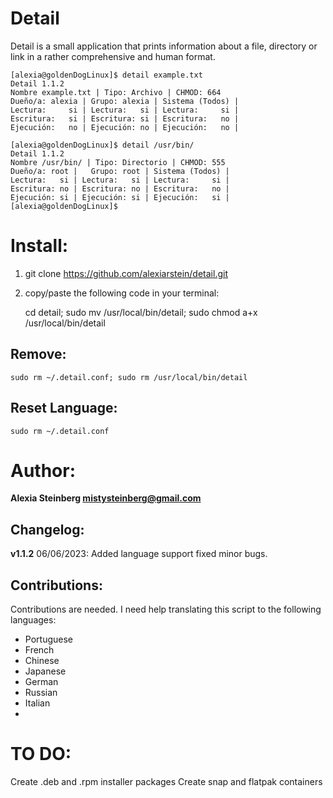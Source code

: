 # Detail

Detail is a small application that prints information about a file, directory or link in a rather comprehensive and human format.

    [alexia@goldenDogLinux]$ detail example.txt  
    Detail 1.1.2
    Nombre example.txt | Tipo: Archivo | CHMOD: 664  
    Dueño/a: alexia | Grupo: alexia | Sistema (Todos) | 
    Lectura:     si | Lectura:   si | Lectura:     si | 
    Escritura:   si | Escritura: si | Escritura:   no |
    Ejecución:   no | Ejecución: no | Ejecución:   no |
    
    [alexia@goldenDogLinux]$ detail /usr/bin/
    Detail 1.1.2 
    Nombre /usr/bin/ | Tipo: Directorio | CHMOD: 555
    Dueño/a: root |   Grupo: root | Sistema (Todos) |
    Lectura:   si | Lectura:   si | Lectura:     si |
    Escritura: no | Escritura: no | Escritura:   no |  
    Ejecución: si | Ejecución: si | Ejecución:   si | 
    [alexia@goldenDogLinux]$


# Install:

 1. git clone https://github.com/alexiarstein/detail.git
 2. copy/paste the following code in your terminal:

    cd detail; sudo mv /usr/local/bin/detail; sudo chmod a+x /usr/local/bin/detail

## Remove:

    sudo rm ~/.detail.conf; sudo rm /usr/local/bin/detail

## Reset Language:

    sudo rm ~/.detail.conf


# Author:
**Alexia Steinberg <mistysteinberg@gmail.com>**

## Changelog:

**v1.1.2**
06/06/2023: Added language support
fixed minor bugs.

## Contributions:
Contributions are needed. I need help translating this script to the following languages:

 - Portuguese
 - French
 - Chinese
 - Japanese
 - German
 - Russian
 - Italian
 - 
  

# TO DO:
Create .deb and .rpm installer packages
Create snap and flatpak containers
